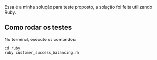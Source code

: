 Essa é a minha solução para teste proposto, a solução foi feita utilizando Ruby.

## Como rodar os testes

No terminal, execute os comandos:

```
cd ruby
ruby customer_success_balancing.rb
```